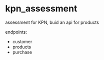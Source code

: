 # kpn_assessment
assessment for KPN,  buid an  api for products

endpoints:
* customer
* products
* purchase

